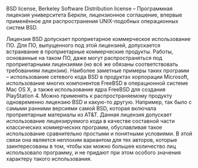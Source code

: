 BSD license, Berkeley Software Distribution license – Программная лицензия университета Беркли, лицензионное соглашение, впервые применённое для распространения UNIX-подобных операционных систем BSD.

Лицензия BSD допускает проприетарное коммерческое использование ПО. Для ПО, выпущенного под этой лицензией, допускается встраивание в проприетарные коммерческие продукты. Работы, основанные на таком ПО, даже могут распространяться под проприетарными лицензиями (но всё же обязаны соответствовать требованиям лицензии). Наиболее заметные примеры таких программ – использование сетевого кода BSD в продуктах корпорации Microsoft, использование многих компонентов FreeBSD в операционной системе Mac OS X, а также использование ядра FreeBSD для создания PlayStation 4. Можно применять к распространяемому продукту одновременно лицензию BSD и какую-то другую. Например, так было с самыми ранними версиями самой BSD, которая включала проприетарные материалы из AT&T. Данная лицензия допускает использование лицензируемого кода в качестве составной части классических коммерческих программ, обуславливая такое использование сравнительно простыми и понятными условиями. В этой связи она является неплохим вариантом для тех авторов, которые заинтересованы в том, чтобы как можно большее количество лиц использовало программу, и не придают при этом особого значения характеру такого использования.